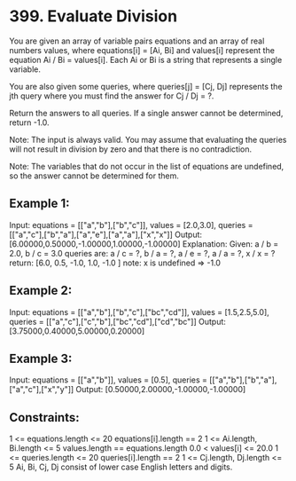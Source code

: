 # 399. Evaluate Division

You are given an array of variable pairs equations and an array of real numbers values, where equations[i] = [Ai, Bi] and values[i] represent the equation Ai / Bi = values[i]. Each Ai or Bi is a string that represents a single variable.

You are also given some queries, where queries[j] = [Cj, Dj] represents the jth query where you must find the answer for Cj / Dj = ?.

Return the answers to all queries. If a single answer cannot be determined, return -1.0.

Note: The input is always valid. You may assume that evaluating the queries will not result in division by zero and that there is no contradiction.

Note: The variables that do not occur in the list of equations are undefined, so the answer cannot be determined for them.


## Example 1:

Input: equations = [["a","b"],["b","c"]], values = [2.0,3.0], queries = [["a","c"],["b","a"],["a","e"],["a","a"],["x","x"]]
Output: [6.00000,0.50000,-1.00000,1.00000,-1.00000]
Explanation: 
Given: a / b = 2.0, b / c = 3.0
queries are: a / c = ?, b / a = ?, a / e = ?, a / a = ?, x / x = ? 
return: [6.0, 0.5, -1.0, 1.0, -1.0 ]
note: x is undefined => -1.0

## Example 2:

Input: equations = [["a","b"],["b","c"],["bc","cd"]], values = [1.5,2.5,5.0], queries = [["a","c"],["c","b"],["bc","cd"],["cd","bc"]]
Output: [3.75000,0.40000,5.00000,0.20000]

## Example 3:

Input: equations = [["a","b"]], values = [0.5], queries = [["a","b"],["b","a"],["a","c"],["x","y"]]
Output: [0.50000,2.00000,-1.00000,-1.00000]
 

## Constraints:

1 <= equations.length <= 20
equations[i].length == 2
1 <= Ai.length, Bi.length <= 5
values.length == equations.length
0.0 < values[i] <= 20.0
1 <= queries.length <= 20
queries[i].length == 2
1 <= Cj.length, Dj.length <= 5
Ai, Bi, Cj, Dj consist of lower case English letters and digits.
